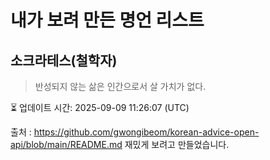 # 내가 보려 만든 명언 리스트

##  소크라테스(철학자)
> 반성되지 않는 삶은 인간으로서 살 가치가 없다.


⏳ 업데이트 시간: 2025-09-09 11:26:07 (UTC)

출처 : https://github.com/gwongibeom/korean-advice-open-api/blob/main/README.md
재밌게 보려고 만들었습니다.
